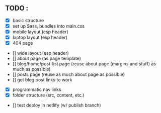 ## TODO : 
- [x] basic structure
- [x] set up Sass, bundles into main.css
- [x] mobile layout (esp header)
- [x] laptop layout (esp header)
- [x] 404 page
- [] wide layout (esp header)
- [] about page (as page template)
- [] blog/home/post-list page (reuse about page (margins and stuff) as much as possible)
- [] posts page (reuse as much about page as possible)
- [] get blog post links to work
- [x] programmatic nav links
- [x] folder structure (src, content, etc.)
- [] test deploy in netlify (w/ publish branch)
